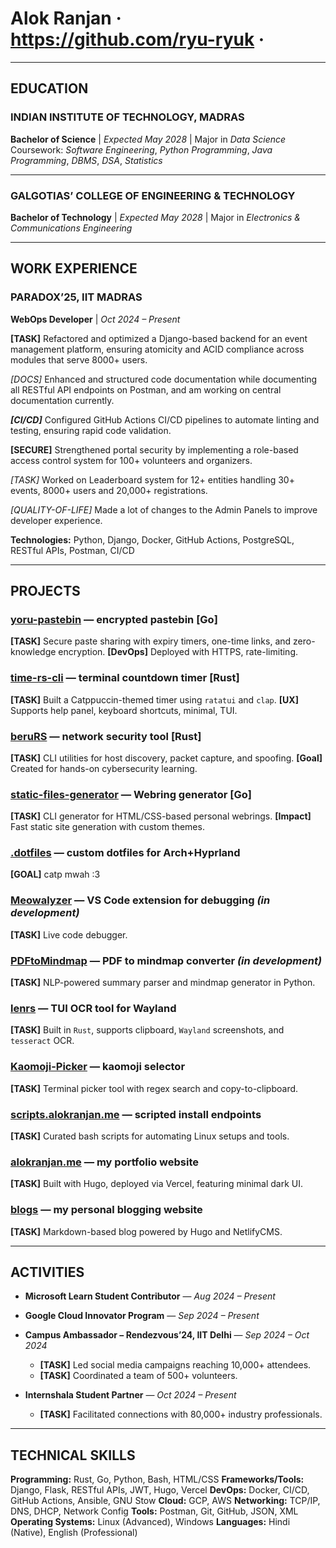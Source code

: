 
# Alok Ranjan · https://github.com/ryu-ryuk ·

---

## EDUCATION

### INDIAN INSTITUTE OF TECHNOLOGY, MADRAS

**Bachelor of Science** | *Expected May 2028*
\| Major in *Data Science*
Coursework: *Software Engineering*, *Python Programming*, *Java Programming*, *DBMS*, *DSA*, *Statistics*

---

### GALGOTIAS’ COLLEGE OF ENGINEERING & TECHNOLOGY

**Bachelor of Technology** | *Expected May 2028*
\| Major in *Electronics & Communications Engineering*

---

## WORK EXPERIENCE

### PARADOX’25, IIT MADRAS

**WebOps Developer** | *Oct 2024 – Present*

**\[TASK]** Refactored and optimized a Django-based backend for an event management platform, ensuring atomicity and ACID compliance across modules that serve 8000+ users. 

*\[DOCS]* Enhanced and structured code documentation while documenting all RESTful API endpoints on Postman, and am working on central documentation currently.

***\[CI/CD]*** Configured GitHub Actions CI/CD pipelines to automate linting and testing, ensuring rapid code validation.

**\[SECURE]** Strengthened portal security by implementing a role-based access control system for 100+ volunteers and organizers.

*\[TASK]* Worked on Leaderboard system for 12+ entities handling 30+ events, 8000+ users and 20,000+ registrations.   

*\[QUALITY-OF-LIFE]* Made a lot of changes to the Admin Panels to improve developer experience.

**Technologies:** Python, Django, Docker, GitHub Actions, PostgreSQL, RESTful APIs, Postman, CI/CD

---

## PROJECTS

### [**yoru-pastebin**](https://paste.alokranjan.me) — encrypted pastebin \[**Go**]

**\[TASK]** Secure paste sharing with expiry timers, one-time links, and zero-knowledge encryption.
**\[DevOps]** Deployed with HTTPS, rate-limiting.

### [**time-rs-cli**](https://github.com/ryu-ryuk/time-rs-cli) — terminal countdown timer \[**Rust**]

**\[TASK]** Built a Catppuccin-themed timer using `ratatui` and `clap`.
**\[UX]** Supports help panel, keyboard shortcuts, minimal, TUI.

### [**beruRS**](https://github.com/ryu-ryuk/cybeRs) — network security tool \[**Rust**]

**\[TASK]** CLI utilities for host discovery, packet capture, and spoofing.
**\[Goal]** Created for hands-on cybersecurity learning.

### [**static-files-generator**](https://github.com/ryu-ryuk/go-webring-generator) — Webring generator \[**Go**]

**\[TASK]** CLI generator for HTML/CSS-based personal webrings.
**\[Impact]** Fast static site generation with custom themes.

### [**.dotfiles**](https://github.com/ryu-ryuk/dots.git) — custom dotfiles for Arch+Hyprland

**\[GOAL]** catp mwah :3 

### [**Meowalyzer**](https://github.com/livedebugger) — VS Code extension for debugging *(in development)*

**\[TASK]** Live code debugger.

### [**PDFtoMindmap**](https://github.com/ryu-ryuk/pdf2mindmap.git) — PDF to mindmap converter *(in development)*

**\[TASK]** NLP-powered summary parser and mindmap generator in Python.

### [**lenrs**](https://github.com/ryu-ryuk/lenrs.git) — TUI OCR tool for Wayland

**\[TASK]** Built in `Rust`, supports clipboard, `Wayland` screenshots, and `tesseract` OCR.

### [**Kaomoji-Picker**](https://github.com/ryu-ryuk/kaomoji-picker.git) — kaomoji selector

**\[TASK]** Terminal picker tool with regex search and copy-to-clipboard.

### [**scripts.alokranjan.me**](https://scripts.alokranjan.me) — scripted install endpoints

**\[TASK]** Curated bash scripts for automating Linux setups and tools.

### [**alokranjan.me**](https://alokranjan.me) — my portfolio website

**\[TASK]** Built with Hugo, deployed via Vercel, featuring minimal dark UI.

### [**blogs**](https://blogs.alokranjan.me/) — my personal blogging website

**\[TASK]** Markdown-based blog powered by Hugo and NetlifyCMS.

---

## ACTIVITIES

* **Microsoft Learn Student Contributor** — *Aug 2024 – Present*
* **Google Cloud Innovator Program** — *Sep 2024 – Present*
* **Campus Ambassador – Rendezvous’24, IIT Delhi** — *Sep 2024 – Oct 2024*

  * **\[TASK]** Led social media campaigns reaching 10,000+ attendees.
  * **\[TASK]** Coordinated a team of 500+ volunteers.
* **Internshala Student Partner** — *Oct 2024 – Present*

  * **\[TASK]** Facilitated connections with 80,000+ industry professionals.

---

## TECHNICAL SKILLS

**Programming:** Rust, Go, Python, Bash, HTML/CSS
**Frameworks/Tools:** Django, Flask, RESTful APIs, JWT, Hugo, Vercel
**DevOps:** Docker, CI/CD, GitHub Actions, Ansible, GNU Stow
**Cloud:** GCP, AWS
**Networking:** TCP/IP, DNS, DHCP, Network Config
**Tools:** Postman, Git, GitHub, JSON, XML
**Operating Systems:** Linux (Advanced), Windows
**Languages:** Hindi (Native), English (Professional)
